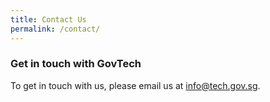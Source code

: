 ```yaml
---
title: Contact Us
permalink: /contact/
---
```


### **Get in touch with GovTech**

To get in touch with us, please email us at <a href='info@tech.gov.sg'>info@tech.gov.sg</a>.
